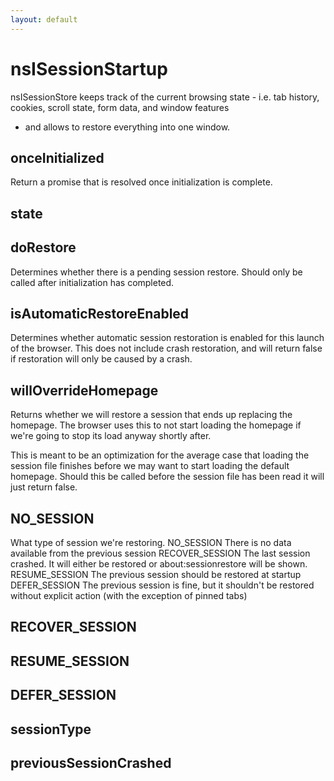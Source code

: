 ```yaml
---
layout: default
---
```


# nsISessionStartup #

nsISessionStore keeps track of the current browsing state - i.e.
tab history, cookies, scroll state, form data, and window features
- and allows to restore everything into one window.


## onceInitialized ##

Return a promise that is resolved once initialization
is complete.


## state ##

## doRestore ##

Determines whether there is a pending session restore. Should only be
called after initialization has completed.


## isAutomaticRestoreEnabled ##

Determines whether automatic session restoration is enabled for this
launch of the browser. This does not include crash restoration, and will
return false if restoration will only be caused by a crash.


## willOverrideHomepage ##

Returns whether we will restore a session that ends up replacing the
homepage. The browser uses this to not start loading the homepage if
we're going to stop its load anyway shortly after.

This is meant to be an optimization for the average case that loading the
session file finishes before we may want to start loading the default
homepage. Should this be called before the session file has been read it
will just return false.


## NO_SESSION ##

What type of session we're restoring.
NO_SESSION       There is no data available from the previous session
RECOVER_SESSION  The last session crashed. It will either be restored or
                 about:sessionrestore will be shown.
RESUME_SESSION   The previous session should be restored at startup
DEFER_SESSION    The previous session is fine, but it shouldn't be restored
                 without explicit action (with the exception of pinned tabs)


## RECOVER_SESSION ##

## RESUME_SESSION ##

## DEFER_SESSION ##

## sessionType ##

## previousSessionCrashed ##

